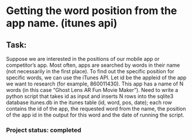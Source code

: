 # Getting the word position from the app name. (itunes api) 

## Task: 

Suppose we are interested in the positions of our mobile app or competitor’s app. Most often, apps are searched by words in their name (not necessarily in the first place). To find out the specific position for specific words, we can use the iTunes API. Let id be the appleid of the app we want to research (for example, 860011430). This app has a name of N words (in this case “Ghost Lens AR Fun Movie Maker”). Need to write a python script that takes id as input and inserts N rows into the sqlite3 database itunes.db in the itunes table (id, word, pos, date); each row contains the id of the app, the requested word from the name, the position of the app id in the output for this word and the date of running the script.


### Project status: completed